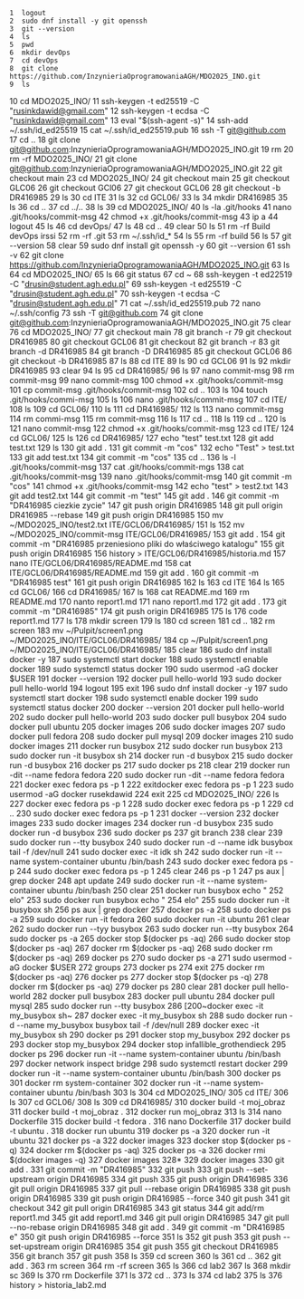     1  logout
    2  sudo dnf install -y git openssh
    3  git --version
    4  ls
    5  pwd
    6  mkdir devOps
    7  cd devOps
    8  git clone https://github.com/InzynieriaOprogramowaniaAGH/MDO2025_INO.git
    9  ls
   10  cd MDO2025_INO/
   11  ssh-keygen -t ed25519 -C "rusinkdawid@gmail.com"
   12  ssh-keygen -t ecdsa -C "rusinkdawid@gmail.com"
   13  eval "$(ssh-agent -s)"
   14  ssh-add ~/.ssh/id_ed25519
   15  cat ~/.ssh/id_ed25519.pub
   16  ssh -T git@github.com
   17  cd ..
   18  git clone git@github.com:InzynieriaOprogramowaniaAGH/MDO2025_INO.git
   19  rm
   20  rm -rf MDO2025_INO/
   21  git clone git@github.com:InzynieriaOprogramowaniaAGH/MDO2025_INO.git
   22  git checkout main
   23  cd MDO2025_INO/
   24  git checkout main
   25  git checkout GLC06
   26  git checkout GCl06
   27  git checkout GCL06
   28  git checkout -b DR416985
   29  ls
   30  cd ITE
   31  ls
   32  cd GCL06/
   33  ls
   34  mkdir DR416985
   35  ls
   36  cd ..
   37  cd ../..
   38  ls
   39  cd MDO2025_INO/
   40  ls -la .git/hooks
   41  nano .git/hooks/commit-msg
   42  chmod +x .git/hooks/commit-msg
   43  ip a
   44  logout
   45  ls
   46  cd devOps/
   47  ls
   48  cd ..
   49  clear
   50  ls
   51  rm -rf Build devOps irssi
   52  rm -rf .git
   53  rm ~/.ssh/id_*
   54  ls
   55  rm -rf build
   56  ls
   57  git --version
   58  clear
   59  sudo dnf install git openssh -y
   60  git --version
   61  ssh -v
   62  git clone https://github.com/InzynieriaOprogramowaniaAGH/MDO2025_INO.git
   63  ls
   64  cd MDO2025_INO/
   65  ls
   66  git status
   67  cd ~
   68  ssh-keygen -t ed22519 -C "drusin@student.agh.edu.pl"
   69  ssh-keygen -t ed25519 -C "drusin@student.agh.edu.pl"
   70  ssh-keygen -t ecdsa -C "drusin@student.agh.edu.pl"
   71  cat ~/.ssh/id_ed25519.pub
   72  nano ~/.ssh/config
   73  ssh -T git@github.com
   74  git clone git@github.com:InzynieriaOprogramowaniaAGH/MDO2025_INO.git
   75  clear
   76  cd MDO2025_INO/
   77  git checkout main
   78  git branch -r
   79  git checkout DR416985
   80  git checkout GCL06
   81  git checkout
   82  git branch -r
   83  git branch -d DR416985
   84  git branch -D DR416985
   85  git checkout GCL06
   86  git checkout -b DR416985
   87  ls
   88  cd ITE
   89  ls
   90  cd GCL06
   91  ls
   92  mkdir DR416985
   93  clear
   94  ls
   95  cd DR416985/
   96  ls
   97  nano  commit-msg
   98  rm commit-msg
   99  nano  commit-msg
  100  chmod +x .git/hooks/commit-msg
  101  cp commit-msg .git/hooks/commit-msg
  102  cd ..
  103  ls
  104  touch .git/hooks/commi-msg
  105  ls
  106  nano .git/hooks/commit-msg
  107  cd ITE/
  108  ls
  109  cd GCL06/
  110  ls
  111  cd DR416985/
  112  ls
  113  nano commit-msg 
  114  rm commi-msg
  115  rm commit-msg
  116  ls
  117  cd ..
  118  ls
  119  cd ..
  120  ls
  121  nano commit-msg 
  122  chmod +x .git/hooks/commit-msg
  123  cd ITE/
  124  cd GCL06/
  125  ls
  126  cd DR416985/
  127  echo "test" test.txt
  128  git add test.txt
  129  ls
  130  git add .
  131  git commit -m "cos"
  132  echo "Test" > test.txt
  133  git add test.txt
  134  git commit -m "cos"
  135  cd ..
  136  ls -l .git/hooks/commit-msg
  137  cat .git/hooks/commit-mgs
  138  cat .git/hooks/commit-msg
  139  nano .git/hooks/commit-msg
  140  git commit -m "cos"
  141  chmod +x .git/hooks/commit-msg
  142  echo "test" > test2.txt
  143  git add test2.txt
  144  git commit -m "test"
  145  git add .
  146  git commit -m "DR416985 ciezkie zycie"
  147  git push origin DR416985
  148  git pull origin DR416985 --rebase
  149  git push origin DR416985
  150  mv ~/MDO2025_INO/test2.txt ITE/GCL06/DR416985/
  151  ls
  152  mv ~/MDO2025_INO/commit-msg ITE/GCL06/DR416985/
  153  git add .
  154  git commit -m "DR416985 przeniesiono pliki do właściwego katalogu"
  155  git push origin DR416985
  156  history > ITE/GCL06/DR416985/historia.md
  157  nano ITE/GCL06/DR416985/README.md
  158  cat ITE/GCL06/DR416985/README.md
  159  git add .
  160  git commit -m "DR416985 test"
  161  git push origin DR416985
  162  ls
  163  cd ITE
  164  ls
  165  cd GCL06/
  166  cd DR416985/
  167  ls
  168  cat README.md
  169  rm README.md
  170  nanto report1.md
  171  nano report1.md
  172  git add .
  173  git commit -m "DR416985"
  174  git push origin DR416985
  175  ls
  176  code report1.md
  177  ls
  178  mkdir screen
  179  ls
  180  cd screen
  181  cd ..
  182  rm screen
  183  mv ~/Pulpit/screen1.png ~/MDO2025_INO/ITE/GCL06/DR416985/
  184  cp ~/Pulpit/screen1.png ~/MDO2025_INO/ITE/GCL06/DR416985/
  185  clear
  186  sudo dnf install docker -y
  187  sudo systemctl start docker
  188  sudo systemctl enable docker
  189  sudo systemctl status docker
  190  sudo usermod -aG docker $USER
  191  docker --version
  192  docker pull hello-world
  193  sudo docker pull hello-world
  194  logout
  195  exit
  196  sudo dnf install docker -y
  197  sudo systemctl start docker
  198  sudo systemctl enable docker
  199  sudo systemctl status docker
  200  docker --version
  201  docker pull hello-world
  202  sudo docker pull hello-world
  203  sudo docker pull busybox
  204  sudo docker pull ubuntu
  205  docker images
  206  sudo docker images
  207  sudo docker pull fedora
  208  sudo docker pull  mysql
  209  docker images
  210  sudo docker images
  211  docker run busybox
  212  sudo docker run busybox
  213  sudo docker run -it busybox sh
  214  docker run -d busybox
  215  sudo docker run -d busybox
  216  docker ps
  217  sudo docker ps
  218  clear
  219  docker run -dit --name fedora fedora
  220  sudo docker run -dit --name fedora fedora
  221  docker exec fedora ps -p 1
  222  exitdocker exec fedora ps -p 1
  223  sudo usermod -aG docker rusekdawid
  224  exit
  225  cd MDO2025_INO/
  226  ls
  227  docker exec fedora ps -p 1
  228  sudo docker exec fedora ps -p 1
  229  cd ..
  230  sudo docker exec fedora ps -p 1
  231  docker --version
  232  docker images
  233  sudo docker images
  234  docker run -d busybox
  235  sudo docker run -d busybox
  236  sudo docker ps
  237  git branch
  238  clear
  239  sudo docker run --tty busybox
  240  sudo docker run -d --name idk busybox tail -f /dev/null
  241  sudo docker exec -it idk sh
  242  sudo docker run -it --name system-container ubuntu /bin/bash
  243  sudo docker exec fedora ps -p 
  244  sudo docker exec fedora ps -p 1
  245  clear
  246  ps -p 1
  247  ps aux | grep docker
  248  apt update
  249  sudo docker run -it --name system-container ubuntu /bin/bash
  250  clear
  251  docker run busybox echo "
  252  elo"
  253  sudo docker run busybox echo "
  254  elo"
  255  sudo docker run -it busybox sh 
  256  ps aux | grep docker
  257  docker ps -a
  258  sudo docker ps -a
  259  sudo docker run -it fedora
  260  sudo docker run -it ubuntu
  261  clear
  262  sudo docker run  --tyy  busybox
  263  sudo docker run  --tty busybox
  264  sudo docker ps -a
  265  docker stop  $(docker ps -aq)
  266  sudo docker stop  $(docker ps -aq)
  267  docker rm $(docker ps -aq)
  268  sudo docker rm $(docker ps -aq)
  269  docker ps
  270  sudo docker ps -a
  271  sudo usermod -aG docker $USER
  272  groups
  273  docker ps
  274  exit
  275  docker rm $(docker ps -aq)
  276  docker ps
  277  docker stop $(docker ps -q)
  278  docker rm $(docker ps -aq)
  279  docker ps
  280  clear
  281  docker pull hello-world
  282  docker pull busybox
  283  docker pull ubuntu
  284  docker pull mysql
  285  sudo docker run --tty busybox
  286  [200~docker exec -it my_busybox sh~
  287  docker exec -it my_busybox sh
  288  sudo docker run -d --name my_busybox busybox  tail -f /dev/null
  289  docker exec -it my_busybox sh
  290  docker ps
  291  docker stop my_busybox
  292  docker ps
  293  docker stop my_busybox
  294  docker stop infallible_grothendieck
  295  docker ps
  296  docker run -it --name system-container ubuntu /bin/bash
  297  docker network inspect bridge
  298  sudo systemctl restart docker
  299  docker run -it --name system-container ubuntu /bin/bash
  300  docker ps
  301  docker rm system-container
  302  docker run -it --name system-container ubuntu /bin/bash
  303  ls
  304  cd MDO2025_INO/
  305  cd ITE/
  306  ls
  307  cd GCL06/
  308  ls
  309  cd DR416985/
  310  docker build -t moj_obraz
  311  docker build -t moj_obraz .
  312  docker run moj_obraz
  313  ls
  314  nano Dockerfile
  315  docker build -t fedora .
  316  nano Dockerfile
  317  docker build -t ubuntu .
  318  docker run ubuntu
  319  docker ps -a
  320  docker run -it ubuntu
  321  docker ps -a
  322  docker images
  323  docker stop $(docker ps -q)
  324  docker rm $(docker ps -aq)
  325  docker ps -a
  326  docker rmi $(docker images -q)
  327  docker images
  328* 
  329  docker images
  330  git add .
  331  git commit -m "DR416985"
  332  git push
  333  git push --set-upstream origin DR416985
  334  git push
  335  git push origin DR416985
  336  git pull origin DR416985
  337  git pull --rebase origin DR416985
  338  git push origin DR416985
  339  git push origin DR416985 --force
  340  git push
  341  git checkout
  342  git pull origin DR416985
  343  git status
  344  git add/rm report1.md
  345  git add report1.md
  346  git pull origin DR416985
  347  git pull --no-rebase origin DR416985
  348  git add .
  349  git commit -m "DR416985 e"
  350  git push origin DR416985 --force
  351  ls
  352  git push
  353  git push --set-upstream origin DR416985
  354  git push
  355  git checkout DR416985
  356  git branch
  357  git push
  358  ls
  359  cd screen
  360  ls
  361  cd ..
  362  git add .
  363  rm screen
  364  rm -rf screen
  365  ls
  366  cd lab2
  367  ls
  368  mkdir sc
  369  ls
  370  rm Dockerfile
  371  ls
  372  cd ..
  373  ls
  374  cd lab2
  375  ls
  376  history > historia_lab2.md
